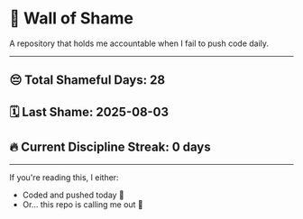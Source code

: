 # 🧱 Wall of Shame

A repository that holds me accountable when I fail to push code daily.

---

## 😔 Total Shameful Days: **28**
## 🗓️ Last Shame: **2025-08-03**
## 🔥 Current Discipline Streak: **0 days**

---

If you're reading this, I either:
- Coded and pushed today 💪
- Or... this repo is calling me out 😤
